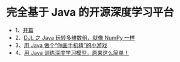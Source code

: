 # 完全基于 Java 的开源深度学习平台

- 1、[开篇](1/content.md)
- 2、[DJL 之 Java 玩转多维数组，就像 NumPy 一样](2/content.md)
- 3、[用 Java 做个“你画手机猜”的小游戏](3/content.md)
- 4、[用 Java 训练深度学习模型，原来这么简单！](4/content.md)